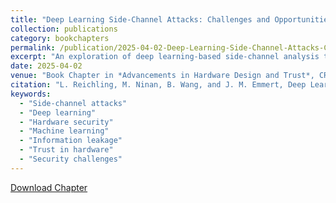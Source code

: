 ```yaml
---
title: "Deep Learning Side-Channel Attacks: Challenges and Opportunities"
collection: publications
category: bookchapters
permalink: /publication/2025-04-02-Deep-Learning-Side-Channel-Attacks-Challenges-and-Opportunities/
excerpt: "An exploration of deep learning-based side-channel analysis techniques, highlighting key challenges and future directions in the context of hardware design and trust."
date: 2025-04-02
venue: "Book Chapter in *Advancements in Hardware Design and Trust*, CRC Press, ISBN: 9781032840420"
citation: "L. Reichling, M. Ninan, B. Wang, and J. M. Emmert, Deep Learning Side-Channel Attacks: Challenges and Opportunities, in *Advancements in Hardware Design and Trust*, CRC Press, 2025."
keywords: 
  - "Side-channel attacks"
  - "Deep learning"
  - "Hardware security"
  - "Machine learning"
  - "Information leakage"
  - "Trust in hardware"
  - "Security challenges"
---
```

[Download Chapter](https://ninanmm.github.io/files/book_chapter_boyang.pdf)
